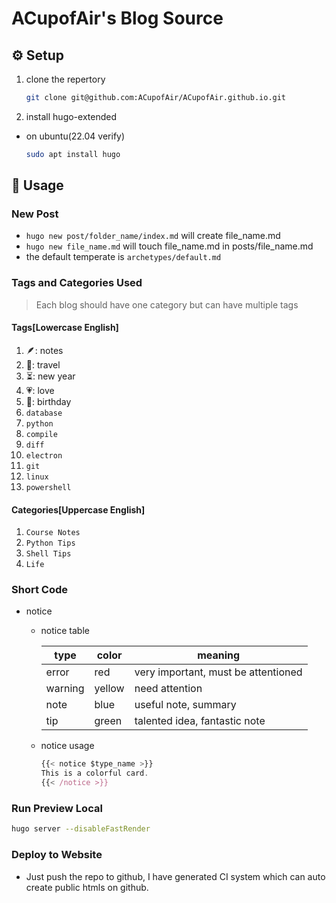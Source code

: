 # ACupofAir's Blog Source

## :gear: Setup

1. clone the repertory

    ```bash
    git clone git@github.com:ACupofAir/ACupofAir.github.io.git
    ```

2. install hugo-extended

- on ubuntu(22.04 verify)

    ```bash
    sudo apt install hugo
    ```

## :toolbox: Usage

### New Post

- `hugo new post/folder_name/index.md` will create file_name.md
- `hugo new file_name.md` will touch file_name.md in posts/file_name.md
- the default temperate is `archetypes/default.md`

### Tags and Categories Used
>
>Each blog should have one category but can have multiple tags

#### Tags[Lowercase English]

1. 🪶: notes
2. 🧳: travel
3. ⏳: new year
4. 💗: love
5. 🎂: birthday
6. `database`
7. `python`
8. `compile`
9. `diff`
10. `electron`
11. `git`
12. `linux`
13. `powershell`

#### Categories[Uppercase English]

1. `Course Notes`
2. `Python Tips`
3. `Shell Tips`
4. `Life`

### Short Code

- notice
  - notice table

    | type    | color  | meaning                             |
    | ------- | ------ | ----------------------------------- |
    | error   | red    | very important, must be attentioned |
    | warning | yellow | need attention                      |
    | note    | blue   | useful note, summary                |
    | tip     | green  | talented idea, fantastic note       |

  - notice usage

    ```js
    {{< notice $type_name >}}
    This is a colorful card.
    {{< /notice >}}
    ```

### Run Preview Local

```bash
hugo server --disableFastRender
```

### Deploy to Website

- Just push the repo to github, I have generated CI system which can auto create public htmls on github.
